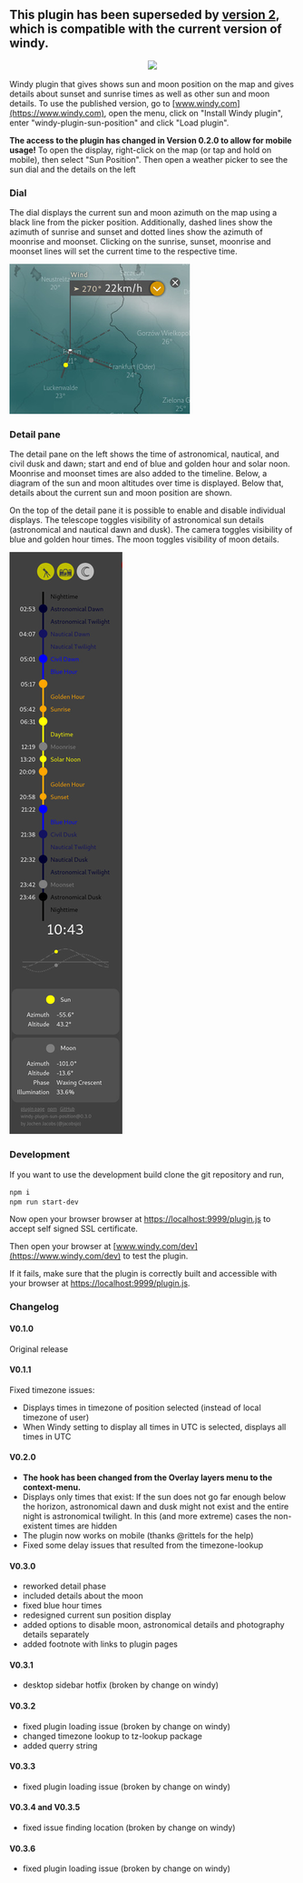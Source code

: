 ## This plugin has been superseded by [version 2](https://github.com/jacobsjo/windy-plugin-sun-position-v2), which is compatible with the current version of windy.

<p align="center"><img src="https://www.windy.com/img/logo201802/logo-full-windycom-gray-v3.svg"></p>

Windy plugin that gives shows sun and moon position on the map and gives details about sunset and sunrise times as well as other sun and moon details. To use the published version, go to [www.windy.com](https://www.windy.com), open the menu, click on "Install Windy plugin", enter "windy-plugin-sun-position" and click "Load plugin".

**The access to the plugin has changed in Version 0.2.0 to allow for mobile usage!**
To open the display, right-click on the map (or tap and hold on mobile), then select "Sun Position". Then open a weather picker to see the sun dial and the details on the left

### Dial
The dial displays the current sun and moon azimuth on the map using a black line from the picker position. Additionally, dashed lines show the azimuth of sunrise and sunset and dotted lines show the azimuth of moonrise and moonset. Clicking on the sunrise, sunset, moonrise and moonset lines will set the current time to the respective time.

![Sun dial](pictures/sundial.jpg?raw=true "Sun dial")

### Detail pane
The detail pane on the left shows the time of astronomical, nautical, and civil dusk and dawn; start and end of blue and golden hour and solar noon. Moonrise and moonset times are also added to the timeline. Below, a diagram of the sun and moon altitudes over time is displayed. Below that, details about the current sun and moon position are shown.

On the top of the detail pane it is possible to enable and disable individual displays. The telescope toggles visibility of astronomical sun details (astronomical and nautical dawn and dusk). The camera toggles visibility of blue and golden hour times. The moon toggles visibility of moon details.

![Sun detail pane](pictures/sundetail.jpg?raw=true "Sun detail pane")

### Development
If you want to use the development build clone the git repository and run,
```sh
npm i
npm run start-dev
```
Now open your browser browser at [https://localhost:9999/plugin.js](https://localhost:9999/plugin.js) to accept self signed SSL certificate.

Then open your browser at [www.windy.com/dev](https://www.windy.com/dev) to test the plugin.

If it fails, make sure that the plugin is correctly built and accessible with your browser at [https://localhost:9999/plugin.js](https://localhost:9999/plugin.js).

### Changelog
#### V0.1.0
Original release
#### V0.1.1
Fixed timezone issues:
- Displays times in timezone of position selected (instead of local timezone of user)
- When Windy setting to display all times in UTC is selected, displays all times in UTC
#### V0.2.0
- **The hook has been changed from the Overlay layers menu to the context-menu.**
- Displays only times that exist: If the sun does not go far enough below the horizon, astronomical dawn and dusk might not exist and the entire night is astronomical twilight. In this (and more extreme) cases the non-existent times are hidden
- The plugin now works on mobile (thanks @rittels for the help)
- Fixed some delay issues that resulted from the timezone-lookup
#### V0.3.0
- reworked detail phase
- included details about the moon
- fixed blue hour times
- redesigned current sun position display
- added options to disable moon, astronomical details and photography details separately
- added footnote with links to plugin pages
#### V0.3.1
- desktop sidebar hotfix (broken by change on windy)
#### V0.3.2
- fixed plugin loading issue (broken by change on windy)
- changed timezone lookup to tz-lookup package
- added querry string
#### V0.3.3
- fixed plugin loading issue (broken by change on windy)
#### V0.3.4 and V0.3.5
- fixed issue finding location (broken by change on windy)
#### V0.3.6
- fixed plugin loading issue (broken by change on windy)
